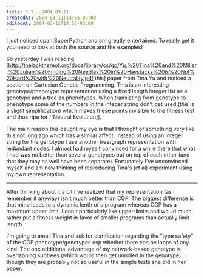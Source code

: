 ```yaml
---
title: TLT_-_2004.03.11
createdAt: 2004-03-11T14:55-05:00
editedAt: 2004-03-11T14:55-05:00
---
```


I just noticed cpan:SuperPython and am greatly entertained. To really get it you need to look at both the source and the examples!

So yesterday I was reading [http://thelackthereof.org/docs/library/cs/gp/Yu,%20Tina%20and%20Miller,%20Julian:%20Finding%20Needles%20in%20Haystacks%20is%20Not%20Hard%20with%20Neutrality.pdf this] paper from Tina Yu and noticed a section on Cartesian Genetic Programming. This is an interesting genotype/phenotype representation using a fixed length integer list as a genotype and a tree as phenotypes. When translating from genotype to phenotype some of the numbers in the integer string don't get used (this is a slight simplification) which makes these points invisible to the fitness test and thus ripe for [[Neutral Evolution]].

The main reason this caught my eye is that I thought of something very like this not long ago which has a similar affect. Instead of using an integer string for the genotype I use another tree/graph representation with redundant nodes. I almost had myself convinced for a while there that what I had was no better than several genotypes put on top of each other (and that they may as well have been separate). Fortunately I've unconvinced myself and am now thinking of reproducing Tina's (et al) experiment using my own representation.

----

After thinking about it a bit I've realized that my representation (as I remember it anyway) isn't much better than CGP. The biggest difference is that mine leads to a dynamic lenth of a program whereas CGP has a maximum upper limit. I don't particularly like upper-limits and would much rather put a fitness weight in favor of smaller programs than actually limit length.

I'm going to email Tina and ask for clarification regarding the "type safety" of the CGP phenotype/genotypes esp whether there can be loops of any kind. The one additional advantage of my network-based genotype is overlapping subtrees (which would then get unrolled in the genotype)... though they are probably not so useful in the simple tests she did in her paper.

